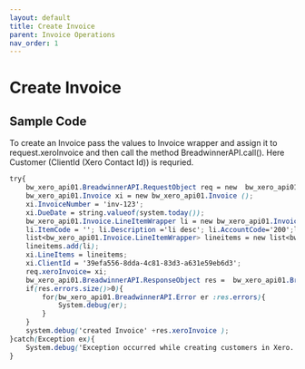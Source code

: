 ```yaml
---
layout: default
title: Create Invoice
parent: Invoice Operations
nav_order: 1
---
```


# Create Invoice

## Sample Code


To create an Invoice pass the values to Invoice wrapper and assign it to request.xeroInvoice and then call the method BreadwinnerAPI.call(). Here Customer (ClientId (Xero Contact Id)) is requried. 

```scss
try{
	bw_xero_api01.BreadwinnerAPI.RequestObject req = new  bw_xero_api01.BreadwinnerAPI.RequestObject();	
	bw_xero_api01.Invoice xi = new bw_xero_api01.Invoice ();
	xi.InvoiceNumber = 'inv-123';
	xi.DueDate = string.valueof(system.today());
	bw_xero_api01.Invoice.LineItemWrapper li = new bw_xero_api01.Invoice.LineItemWrapper();
	li.ItemCode = ''; li.Description ='li desc'; li.AccountCode='200';li.UnitAmount=300;li.Quantity=3;
	list<bw_xero_api01.Invoice.LineItemWrapper> lineitems = new list<bw_xero_api01.Invoice.LineItemWrapper>();
	lineitems.add(li);
	xi.LineItems = lineitems;
	xi.ClientId = '39efa556-8dda-4c81-83d3-a631e59eb6d3';
	req.xeroInvoice= xi;
	bw_xero_api01.BreadwinnerAPI.ResponseObject res =  bw_xero_api01.BreadwinnerAPI.call('createInvoice', req);
	if(res.errors.size()>0){
		for(bw_xero_api01.BreadwinnerAPI.Error er :res.errors){
			System.debug(er); 
		}
	}
	system.debug('created Invoice' +res.xeroInvoice );
}catch(Exception ex){
	System.debug('Exception occurred while creating customers in Xero.'+ex.getStackTraceString());
}
```